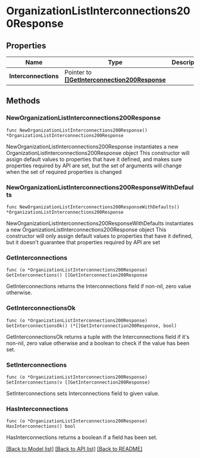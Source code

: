 # OrganizationListInterconnections200Response

## Properties

Name | Type | Description | Notes
------------ | ------------- | ------------- | -------------
**Interconnections** | Pointer to [**[]GetInterconnection200Response**](GetInterconnection200Response.md) |  | [optional] 

## Methods

### NewOrganizationListInterconnections200Response

`func NewOrganizationListInterconnections200Response() *OrganizationListInterconnections200Response`

NewOrganizationListInterconnections200Response instantiates a new OrganizationListInterconnections200Response object
This constructor will assign default values to properties that have it defined,
and makes sure properties required by API are set, but the set of arguments
will change when the set of required properties is changed

### NewOrganizationListInterconnections200ResponseWithDefaults

`func NewOrganizationListInterconnections200ResponseWithDefaults() *OrganizationListInterconnections200Response`

NewOrganizationListInterconnections200ResponseWithDefaults instantiates a new OrganizationListInterconnections200Response object
This constructor will only assign default values to properties that have it defined,
but it doesn't guarantee that properties required by API are set

### GetInterconnections

`func (o *OrganizationListInterconnections200Response) GetInterconnections() []GetInterconnection200Response`

GetInterconnections returns the Interconnections field if non-nil, zero value otherwise.

### GetInterconnectionsOk

`func (o *OrganizationListInterconnections200Response) GetInterconnectionsOk() (*[]GetInterconnection200Response, bool)`

GetInterconnectionsOk returns a tuple with the Interconnections field if it's non-nil, zero value otherwise
and a boolean to check if the value has been set.

### SetInterconnections

`func (o *OrganizationListInterconnections200Response) SetInterconnections(v []GetInterconnection200Response)`

SetInterconnections sets Interconnections field to given value.

### HasInterconnections

`func (o *OrganizationListInterconnections200Response) HasInterconnections() bool`

HasInterconnections returns a boolean if a field has been set.


[[Back to Model list]](../README.md#documentation-for-models) [[Back to API list]](../README.md#documentation-for-api-endpoints) [[Back to README]](../README.md)


